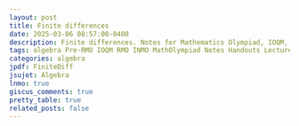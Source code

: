 ```yaml
---
layout: post
title: Finite differences
date: 2025-03-06 08:57:00-0400
description: Finite differences. Notes for Mathematics Olympiad, IOQM, RMO, INMO. Problem set, Solutions, Questions, Answers, Hints, Walkthroughs, Discussions, Solutions in pdf.
tags: algebra Pre-RMO IOQM RMO INMO MathOlympiad Notes Handouts LectureNotes
categories: algebra
jpdf: FiniteDiff
jsujet: Algebra
lnmo: true
giscus_comments: true
pretty_table: true
related_posts: false
---
```


